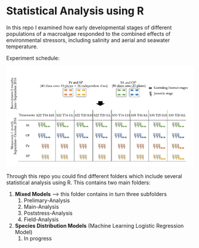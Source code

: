# Statistical Analysis using R

In this repo I examined how early developmental stages of different populations of a macroalgae responded to the combined effects of environmental stressors, including salinity and aerial and seawater temperature. 

Experiment schedule:

![photo](https://github.com/AnaAGG/Statistical-Analysis-with-R/blob/main/Images/Captura%20de%20pantalla%202021-07-12%20a%20las%2011.01.36.png)

Through this repo you could find different folders which include several statistical analysis using R. This contains two main folders:

1. **Mixed Models** --> this folder contains in turn three subfolders 
   1. Prelimary-Analysis
   2. Main-Analysis
   3. Poststress-Analysis
   4. Field-Analysis 
2. **Species Distribution Models** (Machine Learning Logistic Regression Model)
   1. In progress
